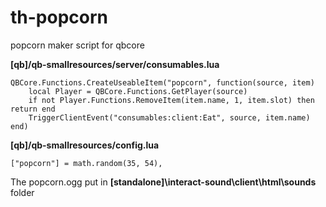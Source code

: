 # th-popcorn
popcorn maker script for qbcore


**[qb]/qb-smallresources/server/consumables.lua**
```
QBCore.Functions.CreateUseableItem("popcorn", function(source, item)
    local Player = QBCore.Functions.GetPlayer(source)
	if not Player.Functions.RemoveItem(item.name, 1, item.slot) then return end
    TriggerClientEvent("consumables:client:Eat", source, item.name)
end)
```
**[qb]/qb-smallresources/config.lua**
```
["popcorn"] = math.random(35, 54),
```
The popcorn.ogg put in **[standalone]\interact-sound\client\html\sounds** folder
